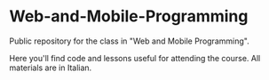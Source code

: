 # Web-and-Mobile-Programming
Public repository for the class in "Web and Mobile Programming".

Here you'll find code and lessons useful for 
attending the course. All materials are in Italian.
